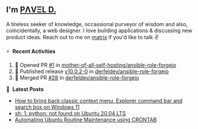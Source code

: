 ## I'm [PΛVΞL D.][homepage]

A tireless seeker of knowledge, occassional purveyor of wisdom and also, coincidentally, a web designer. I love building applications & discussing new product ideas. Reach out to me on [matrix][matrixto] if you'd like to talk ✌️


[homepage]: https://l.dimov.xyz/page?ref=github.com
[matrixto]: https://l.dimov.xyz/matrix?ref=github.com
[github]: https://l.dimov.xyz/github?ref=github.com

:zap: &nbsp;**Recent Activities**
  
<!--START_SECTION:activity-->
1. 💪 Opened PR [#1](https://github.com/mother-of-all-self-hosting/ansible-role-forgejo/pull/1) in [mother-of-all-self-hosting/ansible-role-forgejo](https://github.com/mother-of-all-self-hosting/ansible-role-forgejo)
2. 🚀 Published release [v10.0.2-0](https://github.com/derfeldev/ansible-role-forgejo/releases/tag/v10.0.2-0) in [derfeldev/ansible-role-forgejo](https://github.com/derfeldev/ansible-role-forgejo)
3. 🎉 Merged PR [#28](https://github.com/derfeldev/ansible-role-forgejo/pull/28) in [derfeldev/ansible-role-forgejo](https://github.com/derfeldev/ansible-role-forgejo)
<!--END_SECTION:activity-->

📑 &nbsp;**Latest Posts**

<!-- DIMOV-POST-LIST:START -->
- [How to bring back classic context menu, Explorer command bar and search box on Windows 11](https://www.dimov.xyz/how-to-bring-back-classic-context-menu-explorer-command-bar-and-search-box-on-windows-11/)
- [sh: 1: python: not found on Ubuntu 20.04 LTS](https://www.dimov.xyz/sh-1-python-not-found/)
- [Automating Ubuntu Routine Maintenance using CRONTAB](https://www.dimov.xyz/automating-ubuntu-routine-maintenance-using-crontab/)
<!-- DIMOV-POST-LIST:END -->
